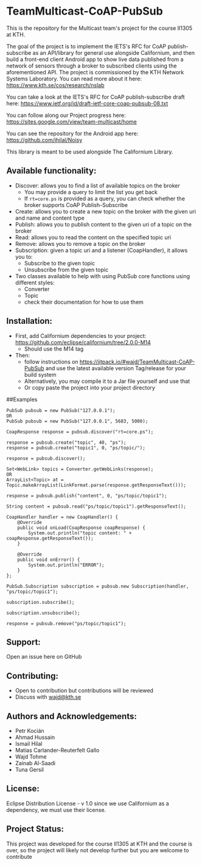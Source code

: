 # TeamMulticast-CoAP-PubSub
This is the repository for the Multicast team's project for the course II1305 at KTH.

The goal of the project is to implement the IETS's RFC for CoAP publish-subscribe as an API/library for general use alongside Californium, and then build a front-end client Android app to show live data published from a network of sensors through a broker to subscribed clients using the aforementioned API. 
The project is commissioned by the KTH Network Systems Laboratory. You can read more about it here: https://www.kth.se/cos/research/nslab

You can take a look at the IETS's RFC for CoAP publish-subscribe draft here: https://www.ietf.org/id/draft-ietf-core-coap-pubsub-08.txt

You can follow along our Project progress here: https://sites.google.com/view/team-multicast/home

You can see the repository for the Android app here: https://github.com/ihilal/Noisy

This library is meant to be used alongside The Californium Library.

## Available functionality:
- Discover: allows you to find a list of available topics on the broker
    - You may provide a query to limit the list you get back
    - If ```rt=core.ps``` is provided as a query, you can check whether the broker supports CoAP Publish-Subscribe
- Create: allows you to create a new topic on the broker with the given uri and name and content type
- Publish: allows you to publish content to the given uri of a topic on the broker
- Read: allows you to read the content on the specified topic uri
- Remove: allows you to remove a topic on the broker
- Subscription: given a topic uri and a listener (CoapHandler), it allows you to:
    - Subscribe to the given topic
    - Unsubscribe from the given topic
- Two classes available to help with using PubSub core functions using different styles:
    - Converter
    - Topic
    - check their documentation for how to use them

## Installation:
- First, add Californium dependencies to your project: https://github.com/eclipse/californium/tree/2.0.0-M14
    - Should use the M14 tag
- Then:
    - follow instructions on https://jitpack.io/#wajd/TeamMulticast-CoAP-PubSub and use the latest available version Tag/release for your build system
    - Alternatively, you may compile it to a Jar file yourself and use that 
    - Or copy paste the project into your project directory

##Examples
```
PubSub pubsub = new PubSub("127.0.0.1"); 
OR
PubSub pubsub = new PubSub("127.0.0.1", 5683, 5000); 

CoapResponse response = pubsub.discover("rt=core.ps");

response = pubsub.create("topic", 40, "ps");
response = pubsub.create("topic1", 0, "ps/topic/");

response = pubsub.discover();

Set<WebLink> topics = Converter.getWebLinks(response);
OR
ArrayList<Topic> at = Topic.makeArrayList(LinkFormat.parse(response.getResponseText()));

response = pubsub.publish("content", 0, "ps/topic/topic1");

String content = pubsub.read("ps/topic/topic1").getResponseText();

CoapHandler handler = new CoapHandler() {
    @Override
    public void onLoad(CoapResponse coapResponse) {
        System.out.println("topic content: " + coapResponse.getResponseText());
    }

    @Override
    public void onError() {
        System.out.println("ERROR");
    }
};

PubSub.Subscription subscription = pubsub.new Subscription(handler, "ps/topic/topic1");

subscription.subscribe();

subscription.unsubscribe();

response = pubsub.remove("ps/topic/topic1");
```

## Support: 
Open an issue here on GitHub

## Contributing:
- Open to contribution but contributions will be reviewed
- Discuss with wajd@kth.se

## Authors and Acknowledgements:
- Petr Kocián
- Ahmad Hussain
- Ismail Hilal
- Matias Carlander-Reuterfelt Gallo
- Wajd Tohme
- Zainab Al-Saadi
- Tuna Gersil

## License: 
Eclipse Distribution License - v 1.0 
since we use Californium as a dependency, we must use their license.

## Project Status:
This project was developed for the course II1305 at KTH and the course is over, so the project will likely not develop further but you are welcome to contribute